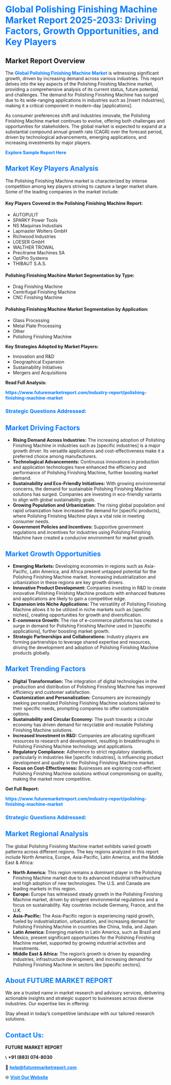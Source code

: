 <h1 style="color: #007BFF;">Global Polishing Finishing Machine Market Report 2025-2033: Driving Factors, Growth Opportunities, and Key Players</h1>

<section id="overview">
<h2>Market Report Overview</h2>
<p>The <a href="https://www.futuremarketreport.com/industry-report/polishing-finishing-machine-market" style="color: #007BFF; text-decoration: none;"><strong>Global Polishing Finishing Machine Market</strong></a> is witnessing significant growth, driven by increasing demand across various industries. This report delves into the key aspects of the Polishing Finishing Machine market, providing a comprehensive analysis of its current status, future potential, and challenges. The demand for Polishing Finishing Machine has surged due to its wide-ranging applications in industries such as [insert industries], making it a critical component in modern-day [applications].</p>
<p>As consumer preferences shift and industries innovate, the Polishing Finishing Machine market continues to evolve, offering both challenges and opportunities for stakeholders. The global market is expected to expand at a substantial compound annual growth rate (CAGR) over the forecast period, driven by technological advancements, emerging applications, and increasing investments by major players.</p>
</section>

<section id="overview">
<p><a href="https://www.futuremarketreport.com/request-sample/reportId=124259" style="color: #007BFF; text-decoration: none;"><strong>Explore Sample Report Here</strong></a></p>
</section>

<section id="key-players">
<h2 style="color: #007BFF;">Market Key Players Analysis</h2>
<p>The Polishing Finishing Machine market is characterized by intense competition among key players striving to capture a larger market share. Some of the leading companies in the market include:</p>
<h4>Key Players Covered in the Polishing Finishing Machine Report:</h4>
<ul><li>AUTOPULIT</li><li>SPARKY Power Tools</li><li>NS Maquinas Industiais</li><li>Lapmaster Wolters GmbH</li><li>Richwood Industries</li><li>LOESER GmbH</li><li>WALTHER TROWAL</li><li>Precitrame Machines SA</li><li>OptiPro Systems</li><li>THIBAUT S.A.S.</li></ul>
<h4>Polishing Finishing Machine Market Segmentation by Type:</h4>
<ul><li>Drag Finishing Machine</li><li>Centrifugal Finishing Machine</li><li>CNC Finishing Machine</li></ul>

<h4>Polishing Finishing Machine Market Segmentation by Application:</h4>
<ul><li>Glass Processing</li><li>Metal Plate Processing</li><li>Other</li><li>Polishing Finishing Machine</li></ul>
<p><strong>Key Strategies Adopted by Market Players:</strong></p>
<ul>
<li>Innovation and R&D</li>
<li>Geographical Expansion</li>
<li>Sustainability Initiatives</li>
<li>Mergers and Acquisitions</li>
</ul>
</section>

<section>
<p><strong>Read Full Analysis: </strong></p><a href="https://www.futuremarketreport.com/industry-report/polishing-finishing-machine-market" style="color: #007BFF; text-decoration: none;"><strong>https://www.futuremarketreport.com/industry-report/polishing-finishing-machine-market</strong></a>
<h3 style="color: #007BFF;">Strategic Questions Addressed:</h3>
</section>

<section id="driving-factors">
<h2 style="color: #007BFF;">Market Driving Factors</h2>
<ul>
<li><strong>Rising Demand Across Industries:</strong> The increasing adoption of Polishing Finishing Machine in industries such as [specific industries] is a major growth driver. Its versatile applications and cost-effectiveness make it a preferred choice among manufacturers.</li>
<li><strong>Technological Advancements:</strong> Continuous innovations in production and application technologies have enhanced the efficiency and performance of Polishing Finishing Machine, further boosting market demand.</li>
<li><strong>Sustainability and Eco-Friendly Initiatives:</strong> With growing environmental concerns, the demand for sustainable Polishing Finishing Machine solutions has surged. Companies are investing in eco-friendly variants to align with global sustainability goals.</li>
<li><strong>Growing Population and Urbanization:</strong> The rising global population and rapid urbanization have increased the demand for [specific products], where Polishing Finishing Machine plays a vital role in meeting consumer needs.</li>
<li><strong>Government Policies and Incentives:</strong> Supportive government regulations and incentives for industries using Polishing Finishing Machine have created a conducive environment for market growth.</li>
</ul>
</section>

<section id="growth-opportunities">
<h2 style="color: #007BFF;">Market Growth Opportunities</h2>
<ul>
<li><strong>Emerging Markets:</strong> Developing economies in regions such as Asia-Pacific, Latin America, and Africa present untapped potential for the Polishing Finishing Machine market. Increasing industrialization and urbanization in these regions are key growth drivers.</li>
<li><strong>Innovative Product Development:</strong> Companies investing in R&D to create innovative Polishing Finishing Machine products with enhanced features and applications are likely to gain a competitive edge.</li>
<li><strong>Expansion into Niche Applications:</strong> The versatility of Polishing Finishing Machine allows it to be utilized in niche markets such as [specific niches], creating opportunities for growth and diversification.</li>
<li><strong>E-commerce Growth:</strong> The rise of e-commerce platforms has created a surge in demand for Polishing Finishing Machine used in [specific applications], further boosting market growth.</li>
<li><strong>Strategic Partnerships and Collaborations:</strong> Industry players are forming partnerships to leverage shared expertise and resources, driving the development and adoption of Polishing Finishing Machine products globally.</li>
</ul>
</section>

<section id="trending-factors">
<h2 style="color: #007BFF;">Market Trending Factors</h2>
<ul>
<li><strong>Digital Transformation:</strong> The integration of digital technologies in the production and distribution of Polishing Finishing Machine has improved efficiency and customer satisfaction.</li>
<li><strong>Customization and Personalization:</strong> Consumers are increasingly seeking personalized Polishing Finishing Machine solutions tailored to their specific needs, prompting companies to offer customizable options.</li>
<li><strong>Sustainability and Circular Economy:</strong> The push towards a circular economy has driven demand for recyclable and reusable Polishing Finishing Machine solutions.</li>
<li><strong>Increased Investment in R&D:</strong> Companies are allocating significant resources to research and development, resulting in breakthroughs in Polishing Finishing Machine technology and applications.</li>
<li><strong>Regulatory Compliance:</strong> Adherence to strict regulatory standards, particularly in industries like [specific industries], is influencing product development and quality in the Polishing Finishing Machine market.</li>
<li><strong>Focus on Cost-Effectiveness:</strong> Businesses are exploring cost-efficient Polishing Finishing Machine solutions without compromising on quality, making the market more competitive.</li>
</ul>
</section>

<section>
<p><strong>Get Full Report: </strong></p><a href="https://www.futuremarketreport.com/industry-report/polishing-finishing-machine-market" style="color: #007BFF; text-decoration: none;"><strong>https://www.futuremarketreport.com/industry-report/polishing-finishing-machine-market</strong></a>
<h3 style="color: #007BFF;">Strategic Questions Addressed:</h3>
</section>


<section id="regional-analysis">
<h2 style="color: #007BFF;">Market Regional Analysis</h2>
<p>The global Polishing Finishing Machine market exhibits varied growth patterns across different regions. The key regions analyzed in this report include North America, Europe, Asia-Pacific, Latin America, and the Middle East & Africa:</p>
<ul>
<li><strong>North America:</strong> This region remains a dominant player in the Polishing Finishing Machine market due to its advanced industrial infrastructure and high adoption of new technologies. The U.S. and Canada are leading markets in this region.</li>
<li><strong>Europe:</strong> Europe has witnessed steady growth in the Polishing Finishing Machine market, driven by stringent environmental regulations and a focus on sustainability. Key countries include Germany, France, and the U.K.</li>
<li><strong>Asia-Pacific:</strong> The Asia-Pacific region is experiencing rapid growth, fueled by industrialization, urbanization, and increasing demand for Polishing Finishing Machine in countries like China, India, and Japan.</li>
<li><strong>Latin America:</strong> Emerging markets in Latin America, such as Brazil and Mexico, present significant opportunities for the Polishing Finishing Machine market, supported by growing industrial activities and investments.</li>
<li><strong>Middle East & Africa:</strong> The region’s growth is driven by expanding industries, infrastructure development, and increasing demand for Polishing Finishing Machine in sectors like [specific sectors].</li>
</ul>
</section>

<footer>
<h2 style="color: #007BFF;">About FUTURE MARKET REPORT</h2>
<p>We are a trusted name in market research and advisory services, delivering actionable insights and strategic support to businesses across diverse industries. Our expertise lies in offering:</p>

<p>Stay ahead in today’s competitive landscape with our tailored research solutions.</p>

<h2 style="color: #007BFF;">Contact Us:</h2>
<p><strong>FUTURE MARKET REPORT</strong></p>
<p>📞 <strong>+91 (883) 074-8030</strong></p>
<p>📧 <strong><a href="mailto:help@futuremarketreport.com" style="color: #007BFF;">help@futuremarketreport.com</a></strong></p>
<p>🌐 <strong><a href="https://www.futuremarketreport.com/" style="color: #007BFF;">Visit Our Website</a></strong></p>
</footer>